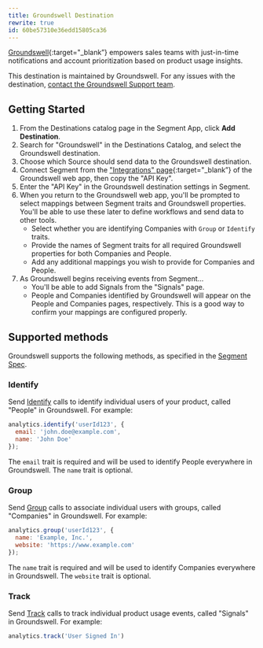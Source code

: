 ```yaml
---
title: Groundswell Destination
rewrite: true
id: 60be57310e36edd15805ca36
---
```


[Groundswell](https://www.trygroundswell.com/?utm_source=segmentio&utm_medium=docs&utm_campaign=partners){:target="_blank”} empowers sales teams with just-in-time notifications and account prioritization based on product usage insights.

This destination is maintained by Groundswell. For any issues with the destination, [contact the Groundswell Support team](mailto:support@trygroundswell.com).


## Getting Started



1. From the Destinations catalog page in the Segment App, click **Add Destination**.
2. Search for "Groundswell" in the Destinations Catalog, and select the Groundswell destination.
3. Choose which Source should send data to the Groundswell destination.
4. Connect Segment from the ["Integrations" page](https://app.trygroundswell.com/integrations){:target="_blank”} of the Groundswell web app, then copy the "API Key".
5. Enter the "API Key" in the Groundswell destination settings in Segment.
6. When you return to the Groundswell web app, you'll be prompted to select mappings between Segment traits and Groundswell properties. You'll be able to use these later to define workflows and send data to other tools.
    - Select whether you are identifying Companies with `Group` or `Identify` traits.
    - Provide the names of Segment traits for all required Groundswell properties for both Companies and People.
    - Add any additional mappings you wish to provide for Companies and People.
7. As Groundswell begins receiving events from Segment...
    - You'll be able to add Signals from the "Signals" page.
    - People and Companies identified by Groundswell will appear on the People and Companies pages, respectively. This is a good way to confirm your mappings are configured properly.


## Supported methods

Groundswell supports the following methods, as specified in the [Segment Spec](/docs/connections/spec).


### Identify

Send [Identify](/docs/connections/spec/identify) calls to identify individual users of your product, called "People" in Groundswell. For example:

```js
analytics.identify('userId123', {
  email: 'john.doe@example.com',
  name: 'John Doe'
});
```

The `email` trait is required and will be used to identify People everywhere in Groundswell. The `name` trait is optional.


### Group

Send [Group](/docs/connections/spec/group) calls to associate individual users with groups, called "Companies" in Groundswell. For example:

```js
analytics.group('userId123', {
  name: 'Example, Inc.',
  website: 'https://www.example.com'
});
```

The `name` trait is required and will be used to identify Companies everywhere in Groundswell. The `website` trait is optional.


### Track

Send [Track](/docs/connections/spec/track) calls to track individual product usage events, called "Signals" in Groundswell. For example:

```js
analytics.track('User Signed In')
```

